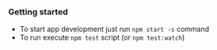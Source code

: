 
### Getting started
* To start app development just run `npm start -s` command 
* To run execute `npm test` script (or `npm test:watch`)
